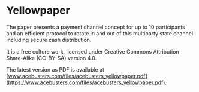 # Yellowpaper

The paper presents a payment channel concept for up to 10 participants and an efficient protocol to rotate in and out of this multiparty state channel including secure cash distribution.

It is a free culture work, licensed under Creative Commons Attribution Share-Alike (CC-BY-SA) version 4.0.

The latest version as PDF is available at 
[www.acebusters.com/files/acebusters_yellowpaper.pdf](https://www.acebusters.com/files/acebusters_yellowpaper.pdf).
